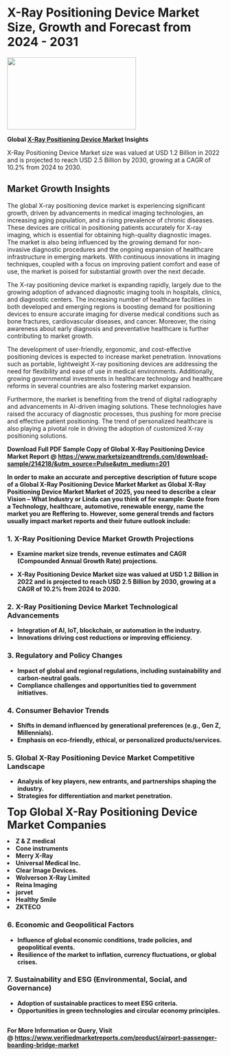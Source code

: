 <H1>X-Ray Positioning Device Market Size, Growth and Forecast from 2024 - 2031</H1><img class="aligncenter size-medium wp-image-584254" src="https://thirdeyenews.in/wp-content/uploads/2024/09/Global-Market-Research-300x168.jpeg" alt="" width="300" height="168" /><p><strong>Global&nbsp;<a href="https://www.marketsizeandtrends.com/download-sample/214218/&amp;utm_source=Pulse&amp;utm_medium=201">X-Ray Positioning Device Market</a> Insights</strong></p><p>X-Ray Positioning Device Market size was valued at USD 1.2 Billion in 2022 and is projected to reach USD 2.5 Billion by 2030, growing at a CAGR of 10.2% from 2024 to 2030.</p><p><h2>Market Growth Insights</h2> <p>The global X-ray positioning device market is experiencing significant growth, driven by advancements in medical imaging technologies, an increasing aging population, and a rising prevalence of chronic diseases. These devices are critical in positioning patients accurately for X-ray imaging, which is essential for obtaining high-quality diagnostic images. The market is also being influenced by the growing demand for non-invasive diagnostic procedures and the ongoing expansion of healthcare infrastructure in emerging markets. With continuous innovations in imaging techniques, coupled with a focus on improving patient comfort and ease of use, the market is poised for substantial growth over the next decade.</p> <p><strong></strong></p> <p>The X-ray positioning device market is expanding rapidly, largely due to the growing adoption of advanced diagnostic imaging tools in hospitals, clinics, and diagnostic centers. The increasing number of healthcare facilities in both developed and emerging regions is boosting demand for positioning devices to ensure accurate imaging for diverse medical conditions such as bone fractures, cardiovascular diseases, and cancer. Moreover, the rising awareness about early diagnosis and preventative healthcare is further contributing to market growth.</p> <p>The development of user-friendly, ergonomic, and cost-effective positioning devices is expected to increase market penetration. Innovations such as portable, lightweight X-ray positioning devices are addressing the need for flexibility and ease of use in medical environments. Additionally, growing governmental investments in healthcare technology and healthcare reforms in several countries are also fostering market expansion.</p> <p>Furthermore, the market is benefiting from the trend of digital radiography and advancements in AI-driven imaging solutions. These technologies have raised the accuracy of diagnostic processes, thus pushing for more precise and effective patient positioning. The trend of personalized healthcare is also playing a pivotal role in driving the adoption of customized X-ray positioning solutions.</p> <p><strong></p><p><span class=""><strong>Download Full PDF Sample Copy of Global X-Ray Positioning Device Market Report</strong> @ <a href="https://www.marketsizeandtrends.com/download-sample/214218/&amp;utm_source=Pulse&amp;utm_medium=201" target="_blank">https://www.marketsizeandtrends.com/download-sample/214218/&amp;utm_source=Pulse&amp;utm_medium=201</a></span></p><p>In order to make an accurate and perceptive description of future scope of a Global&nbsp;X-Ray Positioning Device Market Market as Global&nbsp;X-Ray Positioning Device Market Market of 2025, you need to describe a clear Vision &ndash; What Industry or Linda can you think of for example: Quote from a Technology, healthcare, automotive, renewable energy, name the market you are Reffering to. However, some general trends and factors usually impact market reports and their future outlook include:</p><h3>1.&nbsp;<strong>X-Ray Positioning Device Market Growth Projections</strong></h3><ul><li>Examine market size trends, revenue estimates and CAGR (Compounded Annual Growth Rate) projections.</li><li><p>X-Ray Positioning Device Market size was valued at USD 1.2 Billion in 2022 and is projected to reach USD 2.5 Billion by 2030, growing at a CAGR of 10.2% from 2024 to 2030.</p></li></ul><h3>2.&nbsp;<strong>X-Ray Positioning Device Market Technological Advancements</strong></h3><ul><li>Integration of AI, IoT, blockchain, or automation in the industry.</li><li>Innovations driving cost reductions or improving efficiency.</li></ul><h3>3.&nbsp;<strong>Regulatory and Policy Changes</strong></h3><ul><li>Impact of global and regional regulations, including sustainability and carbon-neutral goals.</li><li>Compliance challenges and opportunities tied to government initiatives.</li></ul><h3>4.&nbsp;<strong>Consumer Behavior Trends</strong></h3><ul><li>Shifts in demand influenced by generational preferences (e.g., Gen Z, Millennials).</li><li>Emphasis on eco-friendly, ethical, or personalized products/services.</li></ul><h3>5.&nbsp;<strong>Global X-Ray Positioning Device Market Competitive Landscape</strong></h3><ul><li>Analysis of key players, new entrants, and partnerships shaping the industry.</li><li>Strategies for differentiation and market penetration.</li></ul><p data-pm-slice="1 1 []"><span style="color: inherit; font-family: inherit; font-size: 25px;">Top Global X-Ray Positioning Device Market Companies</span></p><div class="" data-test-id=""><p><li>Z & Z medical</li><li> Cone instruments</li><li> Merry X-Ray</li><li> Universal Medical Inc.</li><li> Clear Image Devices.</li><li> Wolverson X-Ray Limited</li><li> Reina Imaging</li><li> jorvet</li><li> Healthy Smile</li><li> ZKTECO</li></p></div><h3>6.&nbsp;<strong>Economic and Geopolitical Factors</strong></h3><ul><li>Influence of global economic conditions, trade policies, and geopolitical events.</li><li>Resilience of the market to inflation, currency fluctuations, or global crises.</li></ul><h3>7.&nbsp;<strong>Sustainability and ESG (Environmental, Social, and Governance)</strong></h3><ul><li>Adoption of sustainable practices to meet ESG criteria.</li><li>Opportunities in green technologies and circular economy principles.</li></ul><h2><strong style="font-size: 14px;">For More Information or Query, Visit @&nbsp;</strong><a style="background-color: #ffffff; font-size: 14px;" href="https://www.marketsizeandtrends.com/report/x-ray-positioning-device-market/" target="_blank">https://www.verifiedmarketreports.com/product/airport-passenger-boarding-bridge-market</a></h2>
